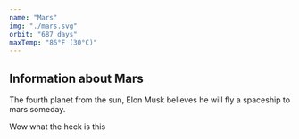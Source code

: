 ```yaml
---
name: "Mars"
img: "./mars.svg"
orbit: "687 days"
maxTemp: "86°F (30°C)"
---
```

 ## Information about Mars

The fourth planet from the sun, Elon Musk believes he will fly a spaceship to mars someday.

<Callout>
    Wow what the heck is this
</Callout>